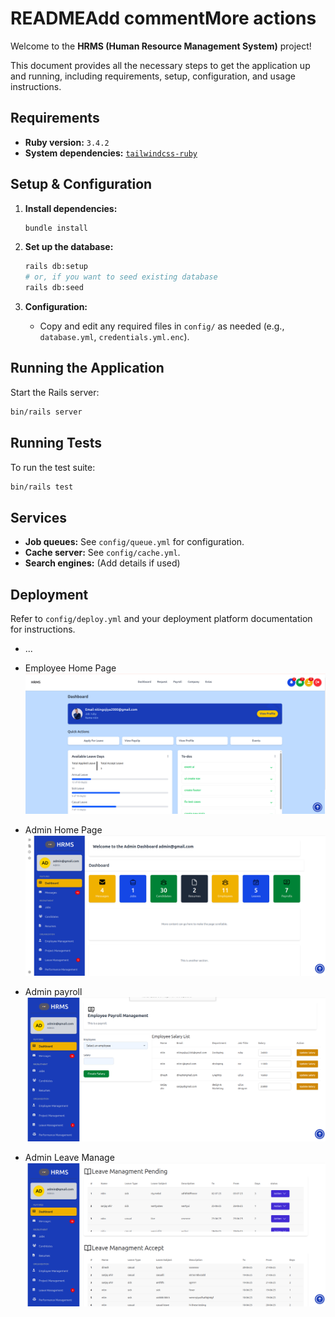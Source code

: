 # READMEAdd commentMore actions




Welcome to the **HRMS (Human Resource Management System)** project!

This document provides all the necessary steps to get the application up and running, including requirements, setup, configuration, and usage instructions.



## Requirements

- **Ruby version:** `3.4.2`
- **System dependencies:** [`tailwindcss-ruby`](https://github.com/rails/tailwindcss-rails)

## Setup & Configuration

1. **Install dependencies:**
   ```bash
   bundle install
   ```

2. **Set up the database:**
   ```bash
   rails db:setup
   # or, if you want to seed existing database
   rails db:seed
   ```

3. **Configuration:**
   - Copy and edit any required files in `config/` as needed (e.g., `database.yml`, `credentials.yml.enc`).

## Running the Application

Start the Rails server:
```bash
bin/rails server
```

## Running Tests

To run the test suite:
```bash
bin/rails test
```

## Services

- **Job queues:** See `config/queue.yml` for configuration.
- **Cache server:** See `config/cache.yml`.
- **Search engines:** (Add details if used)

## Deployment

Refer to `config/deploy.yml` and your deployment platform documentation for instructions.

* ...

* Employee Home Page
![Screenshot of the application](app/assets/screen/userhome.png)
* Admin Home Page
![Screenshot of the application](app/assets/screen/adminhome.png)
* Admin payroll
![Screenshot of the application](app/assets/screen/adminpayroll.png)
* Admin Leave Manage
![Screenshot of the application](app/assets/screen/adminleave.png)